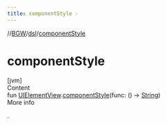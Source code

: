 ```yaml
---
title: componentStyle -
---
```

//[BGW](../../index.md)/[dsl](index.md)/[componentStyle](component-style.md)



# componentStyle  
[jvm]  
Content  
fun [UIElementView](../tools.aqua.bgw.elements.uielements/-u-i-element-view/index.md).[componentStyle](component-style.md)(func: () -> [String](https://kotlinlang.org/api/latest/jvm/stdlib/kotlin/-string/index.html))  
More info  


.

  



